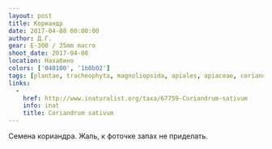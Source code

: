 ```yaml
---
layout: post
title: Кориандр
date: 2017-04-08 00:00:00
author: Д.Г.
gear: E-300 / 35mm macro
shoot_date: 2017-04-08
location: Нахабино
colors: ['040100', '1b0b02']
tags: [plantae, tracheophyta, magnoliopsida, apiales, apiaceae, coriandrum, coriandrum sativum]
links:
  -
    href: http://www.inaturalist.org/taxa/67759-Coriandrum-sativum
    info: inat
    title: Coriandrum sativum
---
```


Семена кориандра. Жаль, к фоточке запах не приделать.
